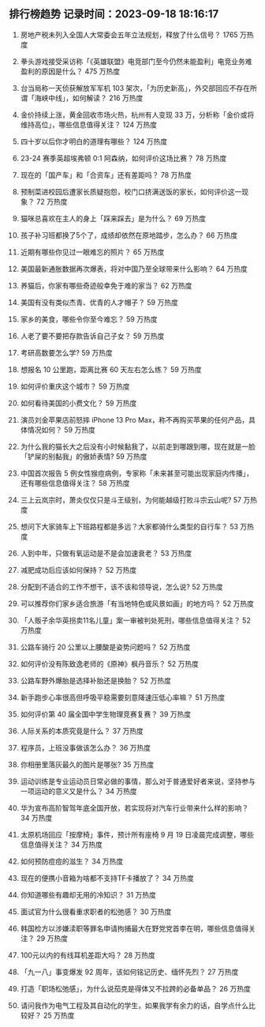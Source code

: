 
## 排行榜趋势 记录时间：2023-09-18 18:16:17
  
  1. 房地产税未列入全国人大常委会五年立法规划，释放了什么信号？ 1765 万热度
    
  2. 拳头游戏接受采访称「《英雄联盟》电竞部门至今仍然未能盈利」电竞业务难盈利的原因是什么？ 475 万热度
    
  3. 台当局称一天侦获解放军军机 103 架次，「为历史新高」，外交部回应不存在所谓「海峡中线」，如何解读？ 216 万热度
    
  4. 金价持续上涨，黄金回收市场火热，杭州有人变现 33 万，分析称「金价或将维持高位」，哪些信息值得关注？ 124 万热度
    
  5. 四十岁以后你才明白的道理有哪些？ 124 万热度
    
  6. 23-24 赛季英超埃弗顿 0:1 阿森纳，如何评价这场比赛？ 78 万热度
    
  7. 现在的「国产车」和「合资车」还有差距吗？ 78 万热度
    
  8. 预制菜进校园后遭家长质疑抱怨，校门口挤满送饭的家长，如何评价这一现象？ 72 万热度
    
  9. 猫咪总喜欢在主人的身上「踩来踩去」是为什么？ 69 万热度
    
  10. 孩子补习班都换了5个了，成绩却依然在原地踏步，怎么办？ 66 万热度
    
  11. 近期有哪些你见过一眼难忘的照片？ 65 万热度
    
  12. 美国最新通胀数据再次爆表，将对中国乃至全球带来什么影响？ 64 万热度
    
  13. 养猫后，你家有哪些奇迹般幸免于难的家当？ 62 万热度
    
  14. 美国有没有类似杰青、优青的人才帽子？ 59 万热度
    
  15. 家乡的美食，哪些令你至今难忘？ 59 万热度
    
  16. 人老了要不要把存款告诉自己子女？ 59 万热度
    
  17. 考研高数要怎么学? 59 万热度
    
  18. 想报名 10 公里跑，距离比赛 60 天左右怎么练？ 59 万热度
    
  19. 如何评价重庆这个城市？ 59 万热度
    
  20. 如何看待美国的小费文化？ 59 万热度
    
  21. 演员刘金苹果店前怒摔 iPhone 13 Pro Max，称不再购买苹果的任何产品，具体情况如何？ 59 万热度
    
  22. 为什么我的猫长大之后没有小时候黏我了，以前走到哪跟到哪，现在就是一脸「铲屎的别黏我」的傲娇表情? 59 万热度
    
  23. 中国首次报告 5 例女性猴痘病例，专家称「未来甚至可能出现家庭内传播」，还有哪些信息值得关注？ 58 万热度
    
  24. 三上云岚宗时，萧炎仅仅只是斗王级别，为何能越级打败斗宗云山呢? 57 万热度
    
  25. 想问下大家骑车上下班路程都是多远？大家都骑什么类型的自行车？ 53 万热度
    
  26. 人到中年，只做有氧运动是不是会加速衰老？ 53 万热度
    
  27. 减肥成功后应该如何保持？ 52 万热度
    
  28. 分配到不适合的工作不想干，该不该和领导说，怎么说? 52 万热度
    
  29. 可以推荐你们家乡适合旅游「有当地特色或风景如画」的地方吗？ 52 万热度
    
  30. 「人贩子余华英拐卖11名儿童」案一审被判处死刑，哪些信息值得关注？ 52 万热度
    
  31. 公路车骑行 20 公里以上腰酸是姿势问题吗？ 52 万热度
    
  32. 如何评价没有陈致逸老师的《原神》枫丹音乐？ 52 万热度
    
  33. 公路车野外爆胎是选择补胎还是换胎？ 52 万热度
    
  34. 新手跑步心率很高但呼吸平稳需要刻意降速压低心率嘛？ 51 万热度
    
  35. 如何评价第 40 届全国中学生物理竞赛复赛？ 39 万热度
    
  36. 人际关系的本质究竟是什么？ 37 万热度
    
  37. 程序员，上班没事做该怎么办？ 36 万热度
    
  38. 你相册里落灰最久的图片是哪张? 35 万热度
    
  39. 运动训练是专业运动员日常必做的事情，那么对于普通爱好者来说，坚持参与一项运动的意义又是什么？ 34 万热度
    
  40. 华为宣布高阶智驾年底全国开放，若实现将对汽车行业带来什么样的影响？ 34 万热度
    
  41. 太原机场回应「按摩椅」事件，预计所有座椅 9 月 19 日凌晨完成调整，哪些信息值得关注？ 34 万热度
    
  42. 如何预防痘痘的滋生？ 34 万热度
    
  43. 现在的便携小音箱为啥都不支持TF卡播放了？ 34 万热度
    
  44. 你知道哪些有趣却无用的冷知识？ 31 万热度
    
  45. 面试官为什么很看重求职者的松弛感？ 30 万热度
    
  46. 韩国检方以涉嫌渎职等罪名申请拘捕最大在野党党首李在明，哪些信息值得关注？ 29 万热度
    
  47. 100元以内的有线耳机差距大吗？ 28 万热度
    
  48. 「九一八」事变爆发 92 周年，该如何铭记历史、缅怀先烈？ 27 万热度
    
  49. 打造「职场松弛感」，为什么说茄克是得体又不拉跨的必备单品？ 26 万热度
    
  50. 请问我作为电气工程及其自动化的学生，如果我学有余力的话，自学点什么比较好？ 25 万热度
    